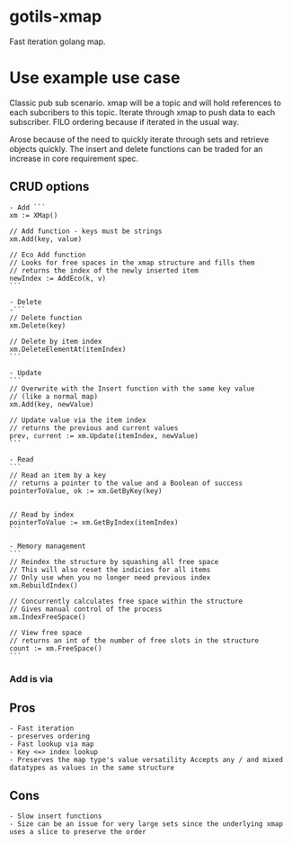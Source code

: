 # gotils-xmap

Fast iteration golang map.

# Use example use case

Classic pub sub scenario. xmap will be a topic and will hold references to each subcribers to this topic. Iterate through xmap to push data to each subscriber. FILO ordering because if iterated in the usual way.

Arose because of the need to quickly iterate through sets and retrieve objects quickly. The insert and delete functions can be traded for an increase in core requirement spec.

## CRUD options

    - Add ```
    xm := XMap()

    // Add function - keys must be strings
    xm.Add(key, value)

    // Eco Add function
    // Looks for free spaces in the xmap structure and fills them
    // returns the index of the newly inserted item
    newIndex := AddEco(k, v)
    ```

    - Delete
    -```
    // Delete function
    xm.Delete(key)

    // Delete by item index
    xm.DeleteElementAt(itemIndex)
    ```

    - Update
    ```
    // Overwrite with the Insert function with the same key value
    // (like a normal map)
    xm.Add(key, newValue)

    // Update value via the item index
    // returns the previous and current values
    prev, current := xm.Update(itemIndex, newValue)
    ```

    - Read
    ```
    // Read an item by a key
    // returns a pointer to the value and a Boolean of success
    pointerToValue, ok := xm.GetByKey(key)


    // Read by index
    pointerToValue := xm.GetByIndex(itemIndex)
    ```

    - Memory management
    ```
    // Reindex the structure by squashing all free space
    // This will also reset the indicies for all items
    // Only use when you no longer need previous index
    xm.RebuildIndex()

    // Concurrently calculates free space within the structure
    // Gives manual control of the process
    xm.IndexFreeSpace()

    // View free space
    // returns an int of the number of free slots in the structure
    count := xm.FreeSpace()
    ```

### Add is via

## Pros

    - Fast iteration
    - preserves ordering
    - Fast lookup via map
    - Key <=> index lookup
    - Preserves the map type's value versatility Accepts any / and mixed datatypes as values in the same structure

## Cons

    - Slow insert functions
    - Size can be an issue for very large sets since the underlying xmap uses a slice to preserve the order
